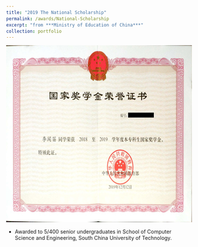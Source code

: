 ```yaml
---
title: "2019 The National Scholarship"
permalink: /awards/National-Scholarship
excerpt: "from ***Ministry of Education of China***"
collection: portfolio
---
```


<img width = '720' height = '480' src='/images/National_Scholarship.jpg'>

* Awarded to 5/400 senior undergraduates in School of Computer Science and Engineering, South China University of Technology.
